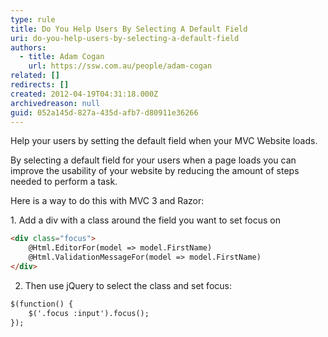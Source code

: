 ```yaml
---
type: rule
title: Do You Help Users By Selecting A Default Field
uri: do-you-help-users-by-selecting-a-default-field
authors:
  - title: Adam Cogan
    url: https://ssw.com.au/people/adam-cogan
related: []
redirects: []
created: 2012-04-19T04:31:18.000Z
archivedreason: null
guid: 052a145d-827a-435d-afb7-d80911e36266
---
```

Help your users by setting the default field when your MVC Website loads. 

By selecting a default field for your users when a page loads you can improve the usability of your website by reducing the amount of steps needed to perform a task.

<!--endintro-->

Here is a way to do this with MVC 3 and Razor:

1. Add a div with a class around the field you want to set focus on
```html
<div class="focus">
    @Html.EditorFor(model => model.FirstName)
    @Html.ValidationMessageFor(model => model.FirstName)
</div>
```

2. Then use jQuery to select the class and set focus:
```html
$(function() {
    $('.focus :input').focus();
});
```
